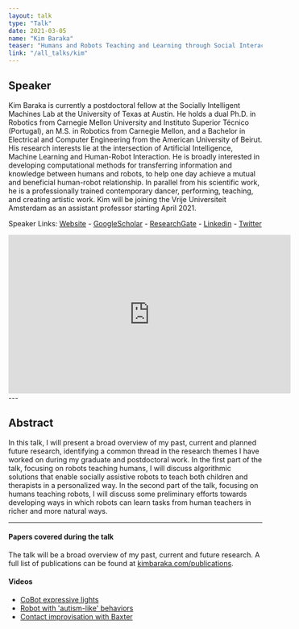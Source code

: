 ```yaml
---
layout: talk
type: "Talk"
date: 2021-03-05
name: "Kim Baraka"
teaser: "Humans and Robots Teaching and Learning through Social Interaction"
link: "/all_talks/kim"
---
```

## Speaker

Kim Baraka is currently a postdoctoral fellow at the Socially Intelligent Machines Lab at the University of Texas at Austin. He holds a dual Ph.D. in Robotics from Carnegie Mellon University and Instituto Superior Técnico (Portugal), an M.S. in Robotics from Carnegie Mellon, and a Bachelor in Electrical and Computer Engineering from the American University of Beirut. His research interests lie at the intersection of Artificial Intelligence, Machine Learning and Human-Robot Interaction. He is broadly interested in developing computational methods for transferring information and knowledge between humans and robots, to help one day achieve a mutual and beneficial human-robot relationship. In parallel from his scientific work, he is a professionally trained contemporary dancer, performing, teaching, and creating artistic work. Kim will be joining the Vrije Universiteit Amsterdam as an assistant professor starting April 2021.


Speaker Links: [Website](https://www.kimbaraka.com/) - [GoogleScholar](https://scholar.google.com/citations?user=ajXxBjQAAAAJ&hl=en&oi=ao) - [ResearchGate](https://www.researchgate.net/profile/Kim_Baraka) - [Linkedin](https://www.linkedin.com/in/kim-baraka-56578a4b/) - [Twitter](https://twitter.com/kimbaraka)

<iframe width="560" height="315" src="https://www.youtube.com/embed/4R5mGsZ-QR8" frameborder="0" allow="accelerometer; autoplay; clipboard-write; encrypted-media; gyroscope; picture-in-picture" allowfullscreen></iframe>
---

## Abstract
In this talk, I will present a broad overview of my past, current and planned future research, identifying a common thread in the research themes I have worked on during my graduate and postdoctoral work. In the first part of the talk, focusing on robots teaching humans, I will discuss algorithmic solutions that enable socially assistive robots to teach both children and therapists in a personalized way. In the second part of the talk, focusing on humans teaching robots, I will discuss some preliminary efforts towards developing ways in which robots can learn tasks from human teachers in richer and more natural ways.

---

#### Papers covered during the talk
The talk will be a broad overview of my past, current and future research. A full list of publications can be found at [kimbaraka.com/publications](https://www.kimbaraka.com/publications).

#### Videos
* [CoBot expressive lights](https://www.youtube.com/watch?v=pNPINDh2fYo&ab_channel=KimBaraka)
* [Robot with 'autism-like' behaviors](https://www.youtube.com/watch?v=OuRTQtMpIWo&ab_channel=KimBaraka)
* [Contact improvisation with Baxter](https://www.youtube.com/watch?v=PNzeT8ZsyfM&ab_channel=NunoLeit)




